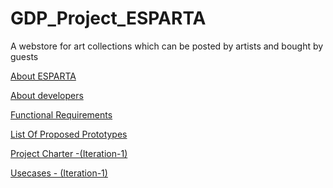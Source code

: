 # GDP_Project_ESPARTA
A webstore for art collections which can be posted by artists and bought by guests

[About ESPARTA ](https://github.com/AjayKumar1403/GDP_Project_ESPARTA/wiki/ESPARTA)

[About developers](https://github.com/AjayKumar1403/GDP_Project_ESPARTA/wiki/About-the-Developers)

[Functional Requirements](https://github.com/AjayKumar1403/GDP_Project_ESPARTA/wiki/Functional-Requirements-of-Esparta)

[List Of Proposed Prototypes](https://github.com/AjayKumar1403/GDP_Project_ESPARTA/wiki/List-of-Proposed-Prototypes)

[Project Charter -(Iteration-1)](https://github.com/AjayKumar1403/GDP_Project_ESPARTA/wiki/Project-Charter-(Iteration-1))

[Usecases - (Iteration-1)](https://github.com/AjayKumar1403/GDP_Project_ESPARTA/wiki/Use-Cases-(Iteration-1))
